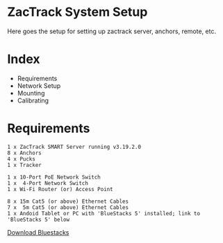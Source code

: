 # ZacTrack System Setup

Here goes the setup for setting up zactrack server, anchors, remote, etc.

# Index
* Requirements
* Network Setup
* Mounting
* Calibrating

# Requirements
```
1 x ZacTrack SMART Server running v3.19.2.0
8 x Anchors
4 x Pucks
1 x Tracker

1 x 10-Port PoE Network Switch
1 x  4-Port Network Switch
1 x Wi-Fi Router (or) Access Point

8 x 15m Cat5 (or above) Ethernet Cables
7 x  5m Cat5 (or above) Ethernet Cables
1 x Andoid Tablet or PC with 'BlueStacks 5' installed; link to 'BlueStacks 5' below
```
[Download Bluestacks](https://www.bluestacks.com/)